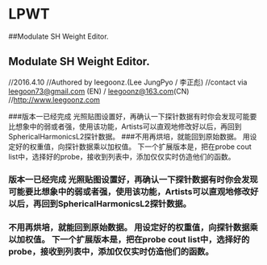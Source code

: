 # LPWT
##Modulate SH Weight Editor. 
## Modulate SH Weight Editor. 
//2016.4.10
//Authored by leegoonz.(Lee JungPyo / 李正彪)
//contact via leegoon73@gmail.com (EN) / leegoonz@163.com(CN)
//http://www.leegoonz.com

###版本一已经完成 光照贴图设置好，再确认一下探针数据有时你会发现可能要比想象中的弱或者强，使用该功能，Artists可以直观地修改好以后，再回到SphericalHarmonicsL2探针数据。 
###不用再烘培，就能回到原始数据。 用设定好的权重值，向探针数据乘以加权值。 下一个扩展版本是，把在probe cout list中，选择好的probe，接收到列表中，添加仅仅实时仿造他们的函数。
### 版本一已经完成 光照贴图设置好，再确认一下探针数据有时你会发现可能要比想象中的弱或者强，使用该功能，Artists可以直观地修改好以后，再回到SphericalHarmonicsL2探针数据。 
### 不用再烘培，就能回到原始数据。 用设定好的权重值，向探针数据乘以加权值。 下一个扩展版本是，把在probe cout list中，选择好的probe，接收到列表中，添加仅仅实时仿造他们的函数。
